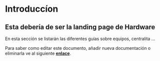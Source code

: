 
# Introduccíon

## Esta debería de ser la landing page de Hardware

En esta sección se listarán las diferentes guías sobre equipos, centralita ...

Para saber como editar este documento, añadir nueva documentación o eliminarla ve al siguiente **[enlace](https://docusaurus.new)**.